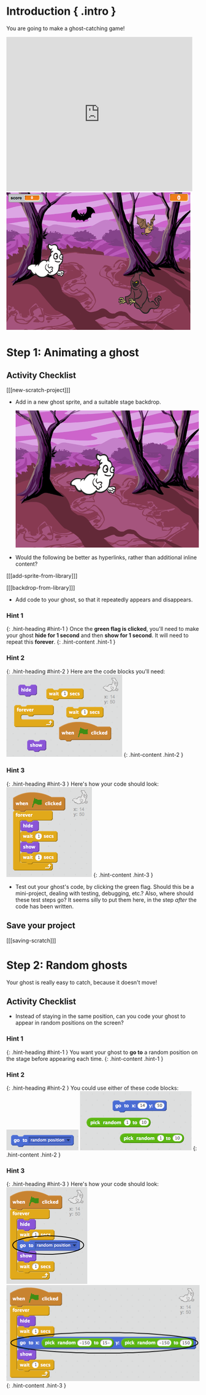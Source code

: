 # Introduction { .intro }

You are going to make a ghost-catching game!

<div class="scratch-preview">
  <iframe allowtransparency="true" width="485" height="402" src="https://scratch.mit.edu/projects/embed/60787262/?autostart=false" frameborder="0"></iframe>
  <img src="images/ghost-final.png">
</div>

# Step 1: Animating a ghost

## Activity Checklist

[[[new-scratch-project]]]

+ Add in a new ghost sprite, and a suitable stage backdrop.

	![screenshot](images/ghost-ghost.png)

+ Would the following be better as hyperlinks, rather than additional inline content?

[[[add-sprite-from-library]]]

[[[backdrop-from-library]]]

+ Add code to your ghost, so that it repeatedly appears and disappears.

### Hint 1
{: .hint-heading #hint-1 }
Once the __green flag is clicked__, you'll need to make your ghost __hide for 1 second__ and then __show for 1 second__. It will need to repeat this __forever__.
{: .hint-content .hint-1 }

### Hint 2
{: .hint-heading #hint-2 }
Here are the code blocks you'll need:
![screenshot](images/ghost-appear-blocks.png)
{: .hint-content .hint-2 }

### Hint 3
{: .hint-heading #hint-3 }
Here's how your code should look:
![screenshot](images/ghost-appear-code.png)
{: .hint-content .hint-3 }

+ Test out your ghost's code, by clicking the green flag. Should this be a mini-project, dealing with testing, debugging, etc.? Also, where should these test steps go? It seems silly to put them here, in the step _after_ the code has been written.

## Save your project

[[[saving-scratch]]]

# Step 2: Random ghosts

Your ghost is really easy to catch, because it doesn't move!

## Activity Checklist

+ Instead of staying in the same position, can you code your ghost to appear in random positions on the screen?

### Hint 1
{: .hint-heading #hint-1 }
You want your ghost to __go to__ a random position on the stage before appearing each time.
{: .hint-content .hint-1 }

### Hint 2
{: .hint-heading #hint-2 }
You could use either of these code blocks:
![screenshot](images/ghost-random-blocks-1.png)
![screenshot](images/ghost-random-blocks-2.png)
{: .hint-content .hint-2 }

### Hint 3
{: .hint-heading #hint-3 }
Here's how your code should look:
![screenshot](images/ghost-random-code-1.png)
![screenshot](images/ghost-random-code-2.png)
{: .hint-content .hint-3 }

